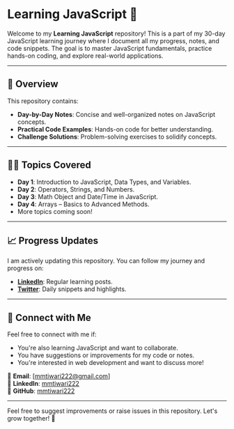 # Learning JavaScript 🚀

Welcome to my **Learning JavaScript** repository! This is a part of my 30-day JavaScript learning journey where I document all my progress, notes, and code snippets. The goal is to master JavaScript fundamentals, practice hands-on coding, and explore real-world applications.

---

## 🌟 Overview

This repository contains:

- **Day-by-Day Notes**: Concise and well-organized notes on JavaScript concepts.
- **Practical Code Examples**: Hands-on code for better understanding.
- **Challenge Solutions**: Problem-solving exercises to solidify concepts.

---

## 🧑‍💻 Topics Covered

- **Day 1**: Introduction to JavaScript, Data Types, and Variables.
- **Day 2**: Operators, Strings, and Numbers.
- **Day 3**: Math Object and Date/Time in JavaScript.
- **Day 4**: Arrays – Basics to Advanced Methods.
- More topics coming soon!

---

## 📈 Progress Updates

I am actively updating this repository. You can follow my journey and progress on:

- **[LinkedIn](https://www.linkedin.com/in/mmtiwari222/)**: Regular learning posts.
- **[Twitter](https://x.com/mmtiwari_01)**: Daily snippets and highlights.

---

## 🤝 Connect with Me

Feel free to connect with me if:

- You're also learning JavaScript and want to collaborate.
- You have suggestions or improvements for my code or notes.
- You're interested in web development and want to discuss more!

📧 **Email**: [mmtiwari222@gmail.com]  
💼 **LinkedIn**: [mmtiwari222](https://www.linkedin.com/in/mmtiwari222/)  
🐙 **GitHub**: [mmtiwari222](https://github.com/mmtiwari222)

---

Feel free to suggest improvements or raise issues in this repository. Let's grow together! 🚀


